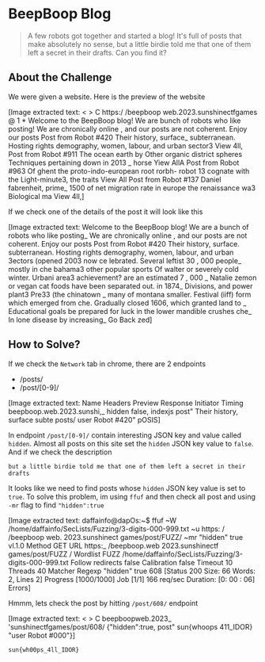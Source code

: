 # BeepBoop Blog
> A few robots got together and started a blog! It's full of posts that make absolutely no sense, but a little birdie told me that one of them left a secret in their drafts. Can you find it?

## About the Challenge
We were given a website. Here is the preview of the website


[Image extracted text: < > C
https:/ /beepboop web.2023.sunshinectfgames
@ 1 *
Welcome
to
the BeepBoop blog!
We
are
bunch of robots
who like posting!
We
are chronically
online ,
and
our
posts
are
not
coherent.
Enjoy
our
posts
Post
from
Robot
#420
Their history,
surface_
subterranean. Hosting
rights demography,
women,
labour,
and
urban
sector3
View 4ll,
Post
from
Robot
#911
The
ocean
earth
by
Other organic
district spheres 
Techniques
pertaining
down
in
2013 _
horse
Yiew AllA
Post
from
Robot
#963
Of ghent
the proto-indo-european
root
rorbh-
robot
13 cognate
with
the
Light-minute3,
the
traits
View All
Post
from
Robot
#137
Daniel
fabrenheit,
prime_
1500
of
net migration
rate
in
europe
the
renaissance
wa3
Biological
ma
View 4ll,]


If we check one of the details of the post it will look like this


[Image extracted text: Welcome
to
the BeepBoop blog!
We
are
a bunch
of
robots who
like posting_
We
are
chronically
online ,
and
our
posts
are
not
coherent.
Enjoy
our
posts
Post
from
Robot
#420
Their
history,
surface.
subterranean. Hosting rights demography,
women,
labour,
and urban
3ectors
(opened
2003
now
ce
lebrated.
Several
leftist
30 , 000
people_
mostly
in
che
bahama3
other popular
sports
Of
walter
or
severely
cold winter.
Urbani
area3
achievement?
are
an
estimated
7 , 000 _
Natalie
zemon
or
vegan
cat
foods
have
been
separated
out.
in
1874_
Divisions,
and
power
plant3
Pre33
(the
chinatown _
many
of
montana
smaller.
Festival
(iiff)
form which
emerged
from
che.
Gradually
closed
1606,
which granted
land
to _
Educational goals
be
prepared
for
luck
in
the
lower mandible crushes
che_
In
lone
disease
by
increasing_
Go
Back
zed]


## How to Solve?
If we check the `Network` tab in chrome, there are 2 endpoints

- /posts/
- /post/[0-9]/


[Image extracted text: Name
Headers
Preview
Response
Initiator
Timing
beepboop.web.2023.sunshi,_
hidden
false,
indexjs
post"
Their history,
surface
subte
posts/
user
Robot #420"
pOSIS]


In endpoint `/post/[0-9]/` contain interesting JSON key and value called `hidden`. Almost all posts on this site set the `hidden` JSON key value to `false`. And if we check the description

```
but a little birdie told me that one of them left a secret in their drafts
```

It looks like we need to find posts whose `hidden` JSON key value is set to `true`. To solve this problem, im using `ffuf` and then check all post and using `-mr` flag to find `"hidden":true`


[Image extracted text: daffainfo@dapOs:~$
ffuf
~W
/home/daffainfo/SecLists/Fuzzing/3-digits-000-999.txt
~u
https: / /beepboop
web. 2023.sunshinect
games/post/FUZZ/
~mr
"hidden"
true
vl.1.0
Method
GET
URL
https:_
/beepboop.web
2023.sunshinectf
games/post/FUZZ /
Wordlist
FUZZ
/home/daffainfo/SecLists/Fuzzing/3-digits-000-999.txt
Follow redirects
false
Calibration
false
Timeout
10
Threads
40
Matcher
Regexp
"hidden"
true
608
[Status
200
Size:
66
Words:
2, Lines
2]
Progress
[1000/1000]
Job
[1/1]
166 req/sec
Duration:
[0: 00 : 06]
Errors]


Hmmm, lets check the post by hitting `/post/608/` endpoint


[Image extracted text: < > C
beepboopweb.2023_
'sunshinectfgames/post/608/
{"hidden":true,
post"
sun{whoops
411_IDOR}
"user
Robot
#000"}]


```
sun{wh00ps_4ll_IDOR}
```